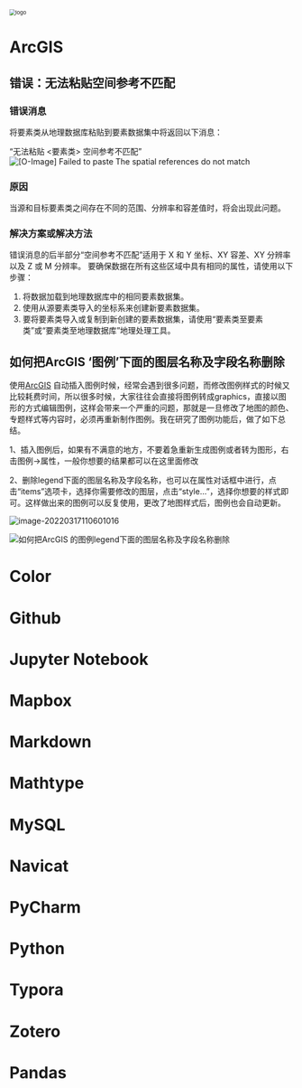 <img src="https://s3.bmp.ovh/imgs/2022/07/25/008f709a62f414a6.png" alt="logo" style="zoom:67%;" />

# ArcGIS

## 错误：无法粘贴<feature class>空间参考不匹配

### 错误消息

将要素类从地理数据库粘贴到要素数据集中将返回以下消息：

“无法粘贴 <要素类> 空间参考不匹配”
![[O-Image] Failed to paste The spatial references do not match](https://gitee.com/xiaoyin1111/typora_pic_load/raw/master/typora_pic/00N39000003LL24-0EM39000000wdWe.png)

### 原因

当源和目标要素类之间存在不同的范围、分辨率和容差值时，将会出现此问题。

### 解决方案或解决方法

错误消息的后半部分“空间参考不匹配”适用于 X 和 Y 坐标、XY 容差、XY 分辨率以及 Z 或 M 分辨率。 要确保数据在所有这些区域中具有相同的属性，请使用以下步骤：

1. 将数据加载到地理数据库中的相同要素数据集。
2. 使用从源要素类导入的坐标系来创建新要素数据集。
3. 要将要素类导入或复制到新创建的要素数据集，请使用“要素类至要素类”或“要素类至地理数据库”地理处理工具。

## 如何把ArcGIS ‘图例’下面的图层名称及字段名称删除

使用[ArcGIS](http://www.lgwimonday.cn/archives/tag/arcgis/) 自动插入图例时候，经常会遇到很多问题，而修改图例样式的时候又比较耗费时间，所以很多时候，大家往往会直接将图例转成graphics，直接以图形的方式编辑图例，这样会带来一个严重的问题，那就是一旦修改了地图的颜色、专题样式等内容时，必须再重新制作图例。我在研究了图例功能后，做了如下总结。

1、插入图例后，如果有不满意的地方，不要着急重新生成图例或者转为图形，右击图例->属性，一般你想要的结果都可以在这里面修改

2、删除legend下面的图层名称及字段名称，也可以在属性对话框中进行，点击“items”选项卡，选择你需要修改的图层，点击“style...”，选择你想要的样式即可。这样做出来的图例可以反复使用，更改了地图样式后，图例也会自动更新。

![image-20220317110601016](https://gitee.com/xiaoyin1111/typora_pic_load/raw/master/typora_pic/image-20220317110601016.png)

![如何把ArcGIS 的图例legend下面的图层名称及字段名称删除](https://gitee.com/xiaoyin1111/typora_pic_load/raw/master/typora_pic/clip_image002.jpg)



# Color

# Github

# Jupyter Notebook

# Mapbox

# Markdown

# Mathtype

# MySQL

# Navicat

# PyCharm

# Python

# Typora

# Zotero

# Pandas
